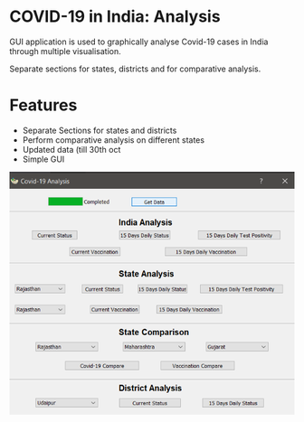 # COVID-19 in India: Analysis
GUI application is used to graphically analyse Covid-19 cases in India through multiple visualisation. 

Separate sections for states, districts and for comparative analysis.

# Features
* Separate Sections for states and districts
* Perform comparative analysis on different states
* Updated data (till 30th oct
* Simple GUI

![alt text](https://github.com/Aryanvj00/Covid-19-India-Data-Analysis/blob/main/Image/GUI.png)

